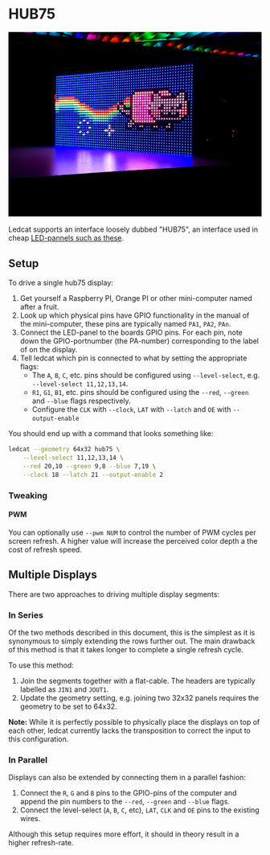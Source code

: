 HUB75
=====

![Nyan Cat on a 64x32 LED-panel](img/hub75-demo.jpg)

Ledcat supports an interface loosely dubbed "HUB75", an interface used in cheap
[LED-pannels such as these](https://www.aliexpress.com/store/product/Indoor-P5-Two-Modules-In-One-1-16-Scan-SMD3528-3in1-RGB-Full-color-LED-display/314096_1610954433.html).

## Setup
To drive a single hub75 display:
1. Get yourself a Raspberry PI, Orange PI or other mini-computer named after a
   fruit.
2. Look up which physical pins have GPIO functionality in the manual of the
   mini-computer, these pins are typically named `PA1`, `PA2`, `PAn`.
3. Connect the LED-panel to the boards GPIO pins. For each pin, note down the
   GPIO-portnumber (the PA-number) corresponding to the label of on the display.
4. Tell ledcat which pin is connected to what by setting the appropriate flags:
   * The `A`, `B`, `C`, etc. pins should be configured using `--level-select`,
     e.g. `--level-select 11,12,13,14`.
   * `R1`, `G1`, `B1`, etc. pins should be configured using the `--red`,
     `--green` and `--blue` flags respectively.
   * Configure the `CLK` with `--clock`, `LAT` with `--latch` and `OE` with `--output-enable`

You should end up with a command that looks something like:
```sh
ledcat --geometry 64x32 hub75 \
    --level-select 11,12,13,14 \
    --red 20,10 --green 9,8 --blue 7,19 \
    --clock 18 --latch 21 --output-enable 2
```

### Tweaking
#### PWM
You can optionally use `--pwm NUM` to control the number of PWM cycles per
screen refresh. A higher value will increase the perceived color depth a the
cost of refresh speed.

## Multiple Displays
There are two approaches to driving multiple display segments:

### In Series
Of the two methods described in this document, this is the simplest as it is
synonymous to simply extending the rows further out. The main drawback of this
method is that it takes longer to complete a single refresh cycle.

To use this method:
1. Join the segments together with a flat-cable. The headers are typically
   labelled as `JIN1` and `JOUT1`.
2. Update the geometry setting, e.g. joining two 32x32 panels requires the
   geometry to be set to 64x32.

__Note:__ While it is perfectly possible to physically place the displays on
top of each other, ledcat currently lacks the transposition to correct the
input to this configuration.

### In Parallel
Displays can also be extended by connecting them in a parallel fashion:
1. Connect the `R`, `G` and `B` pins to the GPIO-pins of the computer and
   append the pin numbers to the `--red`, `--green` and `--blue` flags.
2. Connect the level-select (`A`, `B`, `C`, etc), `LAT`, `CLK` and `OE` pins to
   the existing wires.

Although this setup requires more effort, it should in theory result in a higher refresh-rate.

